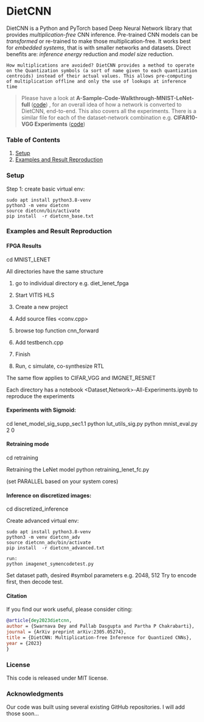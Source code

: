 # DietCNN

DietCNN is a Python and PyTorch based Deep Neural Network library that provides *multiplication-free* CNN inference. Pre-trained CNN models can be *transformed* or re-trained to make those multiplication-free. It works best for *embedded systems*, that is with smaller networks and datasets. Direct benefits are: *inference energy* reduction and *model size* reduction. 


`How multiplications are avoided? DietCNN provides a method to operate on the Quantization symbols (a sort of name given to each quantization centroids) instead of their actual values. This allows pre-computing of multiplication offline and only the use of lookups at inference time` 


> Please have a look at  **A-Sample-Code-Walkthrough-MNIST-LeNet-full**  ([code](https://github.com/swadeykgp/DietCNN/blob/main/MNIST_LENET/MNIST-LeNet-All-Experiments.ipynb)) , for an overall idea of how a network is converted to DietCNN, end-to-end. This also covers all the experiments. There is a similar file for each of the dataset-network combination e.g. **CIFAR10-VGG Experiments**  ([code](https://github.com/swadeykgp/DietCNN/blob/main/CIFAR_VGG/CIFAR10-VGG-All-Experiments.ipynb))

### Table of Contents

1. [Setup](#Requirements-and-Installation)
2. [Examples and Result Reproduction](#Examples-and-Result-Reproduction)

### Setup

Step 1: create basic virtual env:

```
sudo apt install python3.8-venv
python3 -m venv dietcnn
source dietcnn/bin/activate
pip install  -r dietcnn_base.txt

```
### Examples and Result Reproduction

#### FPGA Results

cd MNIST_LENET

All directories have the same structure

1. go to individual directory e.g. diet_lenet_fpga
2. Start VITIS HLS
3. Create a new project
4. Add source files <conv.cpp>
5. browse top function cnn_forward
6. Add testbench.cpp
7. Finish

8. Run, c simulate, co-synthesize RTL

The same flow applies to CIFAR_VGG and IMGNET_RESNET

Each directory has a notebook <Dataset,Network>-All-Experiments.ipynb to reproduce the experiments


#### Experiments with Sigmoid:

cd lenet_model_sig_supp_sec1.1
python lut_utils_sig.py
python  mnist_eval.py 2 0


#### Retraining mode

cd retraining

Retraining the LeNet model
python retraining_lenet_fc.py

(set PARALLEL based on your system cores)


#### Inference on discretized images:

cd discretized_inference

Create advanced virtual env:
```
sudo apt install python3.8-venv
python3 -m venv dietcnn_adv
source dietcnn_adv/bin/activate
pip install  -r dietcnn_advanced.txt

run:
python imagenet_symencodetest.py
```

Set dataset path, desired #symbol parameters e.g. 2048, 512
Try to encode first, then decode test.

#### Citation

If you find our work useful, please consider citing:

```bibtex
@article{dey2023dietcnn,
author = {Swarnava Dey and Pallab Dasgupta and Partha P Chakrabarti},
journal = {ArXiv preprint arXiv:2305.05274},
title = {DietCNN: Multiplication-free Inference for Quantized CNNs},
year = {2023}
}
```

### License

This code is released under MIT license.

### Acknowledgments

Our code was built using several existing GitHub repositories. I will add those soon...


